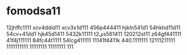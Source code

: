 # fomodsa11
12jhffc1111
xcv4ddid11
xcv3x1d111
456p444411
hjkln541d1
54hkhd11d11
54cv+41dd1
hjk45d1411
5432k11111
t2یs561411
120212st11
z64gf441111
41f4j111111
84fc44t1111
54lcg411111
11141f4411k
440.1111111
12111211111
1111111111
11111111
11111111
111
